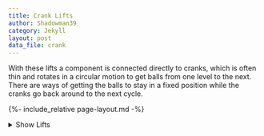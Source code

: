 ```yaml
---
title: Crank Lifts
author: Shadowman39
category: Jekyll
layout: post
data_file: crank
---
```


With these lifts a component is connected directly to cranks, which is often thin and rotates in a circular motion to get balls from one level to the next. There are ways of getting the balls to stay in a fixed position while the cranks go back around to the next cycle.

{%- include_relative page-layout.md -%}

<details id="lift-types-details">
    <summary>Show Lifts</summary>
    {% include_relative nav-cards.md %}
</details>